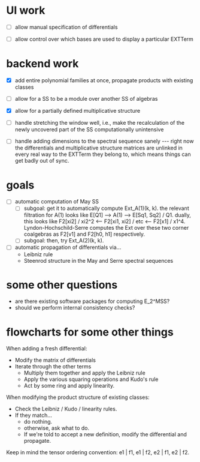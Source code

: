 UI work
=======
- [ ] allow manual specification of differentials
- [ ] allow control over which bases are used to display a particular EXTTerm


backend work
============
- [x] add entire polynomial families at once, propagate products with existing classes
- [ ] allow for a SS to be a module over another SS of algebras
- [x] allow for a partially defined multiplicative structure
- [ ] handle stretching the window well, i.e., make the recalculation of the newly uncovered part of the SS computationally unintensive
- [ ] handle adding dimensions to the spectral sequence sanely --- right now the differentials and multiplicative structure matrices are unlinked in every real way to the EXTTerm they belong to, which means things can get badly out of sync.


goals
=====
- [ ] automatic computation of May SS
    + [ ] subgoal: get it to automatically compute Ext_A(1)(k, k).  the relevant filtration for A(1) looks like E[Q1] --> A(1) --> E[Sq1, Sq2] / Q1.  dually, this looks like F2[xi2] / xi2^2 <-- F2[xi1, xi2] / etc <-- F2[x1] / x1^4.  Lyndon-Hochschild-Serre computes the Ext over these two corner coalgebras as F2[v1] and F2[h0, h1] respectively.
    + [ ] subgoal: then, try Ext_A(2)(k, k).
- [ ] automatic propagation of differentials via...
    + Leibniz rule
    + Steenrod structure in the May and Serre spectral sequences


some other questions
====================
 + are there existing software packages for computing E_2^MSS?
 + should we perform internal consistency checks?

flowcharts for some other things
================================
When adding a fresh differential:
 + Modify the matrix of differentials
 + Iterate through the other terms
      + Multiply them together and apply the Leibniz rule
      + Apply the various squaring operations and Kudo's rule
      + Act by some ring and apply linearity.

When modifying the product structure of existing classes:
 + Check the Leibniz / Kudo / linearity rules.
 + If they match…
      + do nothing.
      + otherwise, ask what to do.
      + If we're told to accept a new definition, modify the differential and propagate.
 
Keep in mind the tensor ordering convention:
    e1 | f1, e1 | f2, e2 | f1, e2 | f2.